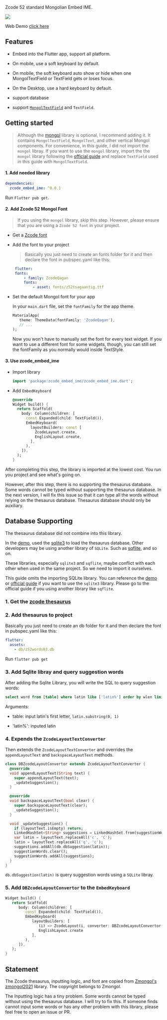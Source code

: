 Zcode 52 standard Mongolian Embed IME.

![](https://raw.githubusercontent.com/Satsrag/embed_input/main/desktop_screenshot.gif)

Web Demo [click here](https://satsrag.github.io)

## Features

* Embed into the Flutter app, support all platform.

* On mobile, use a soft keyboard by default.

* On mobile, the soft keyboard auto show or hide when one MongolTextField or TextField gets or loses focus.

* On the Desktop, use a hard keyboard by default.

* support database

* support [`MongolTextField`](https://pub.dev/packages/mongol) and `TextField`.

## Getting started

> Although the [mongol](https://pub.dev/packages/mongol) library is optional, I recommend adding it. It contains `MongolTextField`, `MongolText`, and other vertical Mongol components. For convenience, in this guide, I did not import the `mongol` libray.
If you want to use the `mongol` library, import the  the `mongol` library following the [official guide](https://pub.dev/packages/mongol) and replace `TextField` used in this guide with `MongolTextField`.

#### 1. Add needed library

```yaml
dependencies:
  zcode_embed_ime: ^0.0.1
```

Run `Flutter pub get`.

#### 2. Add Zcode 52 Mongol Font

> If you using the `mongol` library, skip this step. However, please ensure that you are using a `Zcode 52 font` in your project.

* Get a [Zcode font](https://install.zcodetech.com/)

* Add the font to your project

   > Basically you just need to create an fonts folder for it and then declare the font in pubspec.yaml like this:

   ```yaml
    flutter:
    fonts:
        - family: ZcodeQagan
        fonts:
            - asset: fonts/z52tsagaantig.ttf
   ```

* Set the default Mongol font for your app
   
   In your `main.dart` file, set the `fontFamily` for the app theme.

   ```dart
   MaterialApp(
      theme: ThemeData(fontFamily: 'ZcodeQagan'),
      // ...
   );
   ```

   Now you won't have to manually set the font for every text widget. If you want to use a different font for some widgets, though, you can still set the fontFamily as you normally would inside TextStyle.

#### 3. Use zcode_embed_ime

* Import library

   ```dart
   import 'package:zcode_embed_ime/zcode_embed_ime.dart';
   ```

* Add `EmbedKeyboard`

   ```dart
   @override
   Widget build() {
     return Scaffold(
       body: Column(children: [
         const Expanded(child: TextField()),
         EmbedKeyboard(
           layoutBuilders: const [
             ZcodeLayout.create,
             EnglishLayout.create,
           ],
         ),
       ]),
     );
   }
   ```
After completing this step, the library is imported at the lowest cost. You run you project and see what's going on. 

However, after this step, there is no supporting the thesaurus database. Some words cannot be typed without supporting the thesaurus database. In the next version, I will fix this issue so that it can type all the words without relying on the thesaurus database. Thesaurus database should only be auxiliary.

## Database Supporting

The thesaurus database did not combine into this library.

In the [demo](https://github.com/Satsrag/embed_input/tree/main/demo), used the [sqlite3](https://pub.dev/packages/sqlite3) to load the thesaurus database. Other developers may be using another library of `SQLite`. Such as [sqflite](https://pub.dev/packages/sqflite), and so on. 

These libraries, especially `sqlite3` and `sqflite`, maybe conflict with each other when used in the same project. So we need to import it ourselves.

This guide omits the importing SQLite library. You can reference the [demo](https://github.com/Satsrag/embed_input/tree/main/demo) or [official guide](https://pub.dev/packages/sqlite3) if you want to use the `sqlite3` library. Please go to the official guide if you using another library like `sqflite`.

### 1. Get the [zcode thesaurus](https://github.com/Satsrag/embed_input/blob/main/demo/db/z52words03.db)

### 2. Add thesaurus to project

Basically you just need to create an db folder for it and then declare the font in pubspec.yaml like this:

```yaml
flutter:
  assets:
    - db/z52words03.db
```

Run `flutter pub get`

### 3. Add Sqlite libray and query suggestion words

After adding the Sqlite Library, you will write the SQL to query suggestion words:

```sql
select word from [table] where latin like ['latin%'] order by wlen limit 15'
```

Arguments:
   
   * table: input latin's first letter, `latin.substring(0, 1)`

   * 'latin%': inputed latin

### 4. Expends the `ZcodeLayoutTextConverter`

Then extends the `ZcodeLayoutTextConverter` and overrides the `appendLayoutText` and `backspaceLayoutText` methods. 

```dart
class DBZcodeLayoutConvertor extends ZcodeLayoutTextConverter {
  @override
  void appendLayoutText(String text) {
    super.appendLayoutText(text);
    _updateSuggestion();
  }

  @override
  void backspaceLayoutText(bool clear) {
    super.backspaceLayoutText(clear);
    _updateSuggestion();
  }

  void _updateSuggestion() {
    if (layoutText.isEmpty) return;
    LinkedHashSet<String> suggestions = LinkedHashSet.from(suggestionWords);
    var latin = layoutText.replaceAll('c', 'C');
    latin = layoutText.replaceAll('q', 'c');
    suggestions.addAll(db.dbSuggestion(latin));
    suggestionWords.clear();
    suggestionWords.addAll(suggestions);
  }
}
```

`db.dbSuggestion(latin)` is query suggestion words using a `SQLite` libray. 

### 5. Add `DBZcodeLayoutConvertor` to the `EmbedKeyboard`

```dart
Widget build() {
   return Scaffold(
      body: Column(children: [
         const Expanded(child: TextField()),
         EmbedKeyboard(
            layoutBuilders: [
               (i) => ZcodeLayout(i, converter: DBZcodeLayoutConvertor()),
               EnglishLayout.create
            ],
         ),
      ]),
   );
}
```

## Statement

The Zcode thesaurus, inputting logic, and font are copied from [Zmongol's](https://github.com/zmongol) [zmongol2021](https://github.com/zmongol/zmongol2021) library.
The copyright belongs to Zmongol.

The Inputting logic has a tiny problem. Some words cannot be typed without using the thesaurus database. I will try to fix this. If someone finds cannot input some words or has any other problem with this library, please feel free to open an issue or PR.